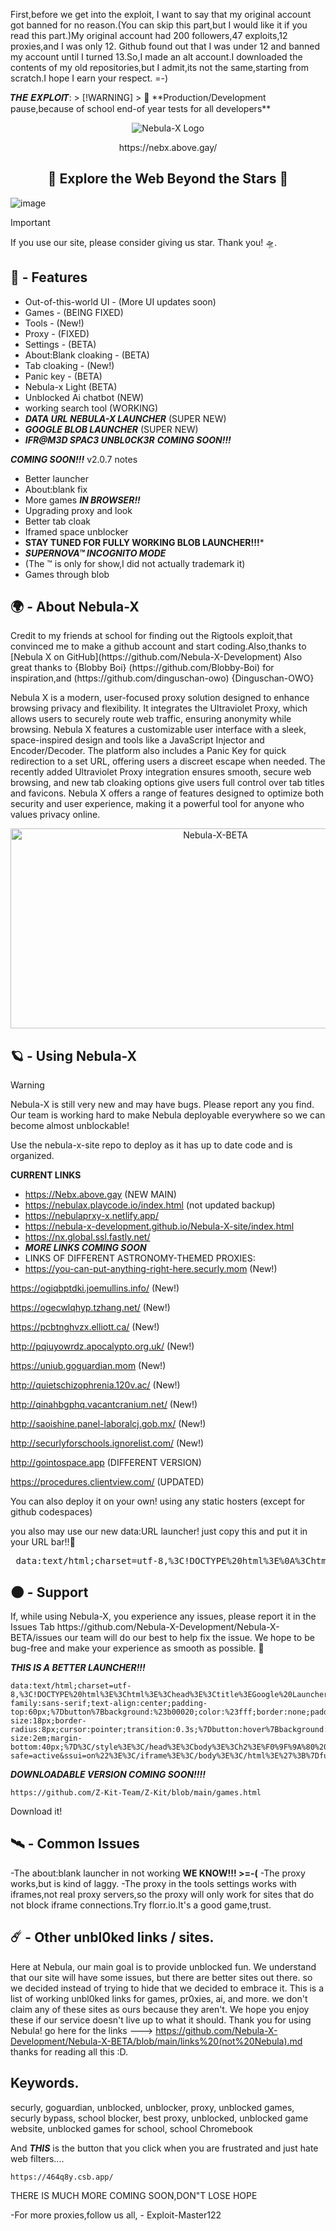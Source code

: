 First,before we get into the exploit, I want to say that my original account got banned for no reason.(You can skip this part,but I would like it if you read this part.)My original account had 200 followers,47 exploits,12 proxies,and I was only 12.
Github found out that I was under 12 and banned my account until I turned 13.So,I made an alt account.I downloaded the contents of my old repositories,but I admit,its not the same,starting from scratch.I hope I earn your respect. =-)
<p> <dev>
𝑻𝑯𝑬 𝑬𝑿𝑷𝑳𝑶𝑰𝑻:
> [!WARNING]
> 🚨 **Production/Development pause,because of school end-of year tests for all developers**


<p align="center">
  <img src="https://raw.githubusercontent.com/Nebula-X-Development/Nebula-X-BETA/refs/heads/main/Nebula Banner.png" alt="Nebula-X Logo">
<p align="center"> https://nebx.above.gay/

<h2 align="center"> 🔭 Explore the Web Beyond the Stars 🔭 </h2>
  
![image](https://github.com/user-attachments/assets/7bdb35c2-1a6d-4bec-92c0-6e7c00d55485)<img scale=50%>

> [!IMPORTANT]
> If you use our site, please consider giving us
> star. Thank you! 🛸.
## 👾 - Features

-   Out-of-this-world UI - (More UI updates soon)
-   Games - (BEING FIXED)
-   Tools - (New!)
-   Proxy - (FIXED)
-   Settings - (BETA)
-   About:Blank cloaking - (BETA)
-   Tab cloaking - (New!)
-   Panic key - (BETA)
-   Nebula-x Light (BETA)
-   Unblocked Ai chatbot (NEW)
-   working search tool (WORKING)
-   ***DATA URL NEBULA-X LAUNCHER*** (SUPER NEW)
-   ***GOOGLE BLOB LAUNCHER***  (SUPER NEW)
-   ***IFR@M3D SPAC3 UNBL0CK3R***  ***COMING SOON!!!***

***COMING SOON!!!***
v2.0.7 notes
- Better launcher 
- About:blank fix
- More games ***IN BROWSER!!***
- Upgrading proxy and look
- Better tab cloak
- Iframed space unblocker
-  ********STAY TUNED  FOR FULLY WORKING BLOB LAUNCHER!!!*********
-  ***SUPERNOVA™ INCOGNITO MODE***
-   (The ™ is only for show,I did not actually trademark it)
-   Games through blob
## 🌍 - About Nebula-X 

</p>
Credit to my friends at school for finding out the Rigtools exploit,that convinced me to make a github account and start coding.Also,thanks to [Nebula X on GitHub](https://github.com/Nebula-X-Development)   Also great thanks to {Blobby Boi} (https://github.com/Blobby-Boi) for inspiration,and (https://github.com/dinguschan-owo) {Dinguschan-OWO}

Nebula X is a modern, user-focused proxy solution designed to enhance browsing privacy and flexibility. It integrates the Ultraviolet Proxy, which allows users to securely route web traffic, ensuring anonymity while browsing. Nebula X features a customizable user interface with a sleek, space-inspired design and tools like a JavaScript Injector and Encoder/Decoder. The platform also includes a Panic Key for quick redirection to a set URL, offering users a discreet escape when needed. The recently added Ultraviolet Proxy integration ensures smooth, secure web browsing, and new tab cloaking options give users full control over tab titles and favicons. Nebula X offers a range of features designed to optimize both security and user experience, making it a powerful tool for anyone who values privacy online.

<p align="center">
<img src="https://socialify.git.ci/Nebula-X-Development/Nebula-X-BETA/image?font=Source+Code+Pro&forks=1&issues=1&language=1&logo=https%3A%2F%2Fraw.githubusercontent.com%2FNebula-X-Development%2FNebula-X-BETA%2Frefs%2Fheads%2Fmain%2FNEBULA_LOGO.png&pattern=Circuit+Board&stargazers=1&theme=Dark" alt="Nebula-X-BETA" width="640" height="320" />

## 🪐 - Using Nebula-X 

> [!WARNING]
> Nebula-X is still very new and may have bugs. Please report any you find.
> Our team is working hard to make Nebula deployable everywhere so we can become almost unblockable!

Use the nebula-x-site repo to deploy as it has up to date code and is organized.

**CURRENT LINKS**
-  https://Nebx.above.gay (NEW MAIN)
- https://nebulax.playcode.io/index.html (not updated backup)
- https://nebulaprxy-x.netlify.app/
- https://nebula-x-development.github.io/Nebula-X-site/index.html
- https://nx.global.ssl.fastly.net/
- ***MORE LINKS COMING SOON***
- LINKS OF DIFFERENT ASTRONOMY-THEMED PROXIES:
- https://you-can-put-anything-right-here.securly.mom (New!)

https://ogiqbptdki.joemullins.info/ (New!)

https://ogecwlqhyp.tzhang.net/ (New!)

https://pcbtnghvzx.elliott.ca/ (New!)

http://pqiuyowrdz.apocalypto.org.uk/ (New!)

https://uniub.goguardian.mom (New!)

http://quietschizophrenia.120v.ac/ (New!)

http://qinahbgphq.vacantcranium.net/ (New!)

http://saoishine.panel-laboralcj.gob.mx/ (New!)

http://securlyforschools.ignorelist.com/ (New!)

http://gointospace.app (DIFFERENT VERSION)

https://procedures.clientview.com/ (UPDATED)




  You can also deploy it on your own! using any static hosters (except for github codespaces)
  

<p>you also may use our new data:URL launcher! just copy this and put it in your URL bar!!🙂

  <pre> data:text/html;charset=utf-8,%3C!DOCTYPE%20html%3E%0A%3Chtml%20lang%3D%22en%22%3E%0A%3Chead%3E%0A%20%20%3Cmeta%20charset%3D%22UTF-8%22%3E%0A%20%20%3Cmeta%20name%3D%22viewport%22%20content%3D%22width%3Ddevice-width%2C%20initial-scale%3D1.0%22%3E%0A%20%20%3Ctitle%3ENebula-X%20Launcher%3C%2Ftitle%3E%0A%20%20%3Clink%20rel%3D%22icon%22%20href%3D%22https%3A%2F%2Fraw.githubusercontent.com%2FNebula-X-Development%2FNebula-X-BETA%2Frefs%2Fheads%2Fmain%2FNEBULA_LOGO.png%22%20type%3D%22image%2Fpng%22%3E%0A%20%20%3Clink%20href%3D%22https%3A%2F%2Fcdnjs.cloudflare.com%2Fajax%2Flibs%2Ffont-awesome%2F6.0.0-beta3%2Fcss%2Fall.min.css%22%20rel%3D%22stylesheet%22%3E%0A%20%20%3Cstyle%3E%0A%20%20%20%20%2F*%20Base%20Styles%20*%2F%0A%20%20%20%20body%20%7B%0A%20%20%20%20%20%20margin%3A%200%3B%0A%20%20%20%20%20%20height%3A%20100vh%3B%0A%20%20%20%20%20%20background%3A%20radial-gradient(circle%20at%20bottom%2C%20%237c2ae8%2C%20%23000)%3B%0A%20%20%20%20%20%20font-family%3A%20Arial%2C%20sans-serif%3B%0A%20%20%20%20%20%20overflow%3A%20hidden%3B%0A%20%20%20%20%20%20color%3A%20white%3B%0A%20%20%20%20%7D%0A%20%20%20%20.background%20%7B%0A%20%20%20%20%20%20position%3A%20relative%3B%0A%20%20%20%20%20%20width%3A%20100%25%3B%0A%20%20%20%20%20%20height%3A%20100%25%3B%0A%20%20%20%20%20%20display%3A%20flex%3B%0A%20%20%20%20%20%20align-items%3A%20center%3B%0A%20%20%20%20%20%20justify-content%3A%20center%3B%0A%20%20%20%20%7D%0A%20%20%20%20.stars%20%7B%0A%20%20%20%20%20%20position%3A%20absolute%3B%0A%20%20%20%20%20%20top%3A%200%3B%0A%20%20%20%20%20%20left%3A%200%3B%0A%20%20%20%20%20%20width%3A%20100%25%3B%0A%20%20%20%20%20%20height%3A%20100%25%3B%0A%20%20%20%20%20%20pointer-events%3A%20none%3B%0A%20%20%20%20%20%20overflow%3A%20hidden%3B%0A%20%20%20%20%7D%0A%20%20%20%20.star%20%7B%0A%20%20%20%20%20%20position%3A%20absolute%3B%0A%20%20%20%20%20%20width%3A%202px%3B%0A%20%20%20%20%20%20height%3A%202px%3B%0A%20%20%20%20%20%20background%3A%20white%3B%0A%20%20%20%20%20%20border-radius%3A%2050%25%3B%0A%20%20%20%20%20%20opacity%3A%200%3B%0A%20%20%20%20%20%20animation%3A%20twinkle%205s%20infinite%3B%0A%20%20%20%20%7D%0A%20%20%20%20%40keyframes%20twinkle%20%7B%0A%20%20%20%20%20%200%25%20%7B%20opacity%3A%200%3B%20%7D%0A%20%20%20%20%20%2050%25%20%7B%20opacity%3A%201%3B%20%7D%0A%20%20%20%20%20%20100%25%20%7B%20opacity%3A%200%3B%20%7D%0A%20%20%20%20%7D%0A%20%20%20%20%2F*%20Launcher%20Container%20*%2F%0A%20%20%20%20.launcher-container%20%7B%0A%20%20%20%20%20%20position%3A%20relative%3B%0A%20%20%20%20%20%20background%3A%20rgba(20%2C%2020%2C%2020%2C%200.9)%3B%0A%20%20%20%20%20%20border-radius%3A%2015px%3B%0A%20%20%20%20%20%20padding%3A%2030px%3B%0A%20%20%20%20%20%20width%3A%2090%25%3B%0A%20%20%20%20%20%20max-width%3A%20350px%3B%0A%20%20%20%20%20%20text-align%3A%20center%3B%0A%20%20%20%20%20%20box-shadow%3A%200%200%2015px%20rgba(0%2C%200%2C%200%2C%200.5)%3B%0A%20%20%20%20%20%20z-index%3A%201%3B%0A%20%20%20%20%20%20animation%3A%20fadeInUp%200.8s%20ease-out%20both%3B%0A%20%20%20%20%7D%0A%20%20%20%20%2F*%20Staggered%20Animations%20for%20Elements%20*%2F%0A%20%20%20%20.launcher-container%20h2%20%7B%0A%20%20%20%20%20%20margin-bottom%3A%2020px%3B%0A%20%20%20%20%20%20color%3A%20%23d580ff%3B%0A%20%20%20%20%20%20text-shadow%3A%200%200%2010px%20%23d580ff%3B%0A%20%20%20%20%20%20animation%3A%20fadeInUp%200.8s%20ease-out%20both%3B%0A%20%20%20%20%20%20animation-delay%3A%200.2s%3B%0A%20%20%20%20%7D%0A%20%20%20%20.launcher-container%20label%20%7B%0A%20%20%20%20%20%20display%3A%20block%3B%0A%20%20%20%20%20%20margin-bottom%3A%2010px%3B%0A%20%20%20%20%20%20font-size%3A%201rem%3B%0A%20%20%20%20%20%20animation%3A%20fadeInUp%200.8s%20ease-out%20both%3B%0A%20%20%20%20%20%20animation-delay%3A%200.4s%3B%0A%20%20%20%20%7D%0A%20%20%20%20.launcher-container%20select%20%7B%0A%20%20%20%20%20%20width%3A%20100%25%3B%0A%20%20%20%20%20%20padding%3A%2010px%3B%0A%20%20%20%20%20%20margin-bottom%3A%2020px%3B%0A%20%20%20%20%20%20border-radius%3A%208px%3B%0A%20%20%20%20%20%20border%3A%202px%20solid%20%23d580ff%3B%0A%20%20%20%20%20%20background%3A%20%231a1a1a%3B%0A%20%20%20%20%20%20color%3A%20white%3B%0A%20%20%20%20%20%20font-size%3A%2016px%3B%0A%20%20%20%20%20%20text-align%3A%20center%3B%0A%20%20%20%20%20%20-webkit-appearance%3A%20none%3B%0A%20%20%20%20%20%20-moz-appearance%3A%20none%3B%0A%20%20%20%20%20%20appearance%3A%20none%3B%0A%20%20%20%20%20%20background-image%3A%20url('data%3Aimage%2Fsvg%2Bxml%3Bcharset%3DUS-ASCII%2C%253Csvg%2520xmlns%253D%2522http%253A%2F%2Fwww.w3.org%2F2000%2Fsvg%2522%2520width%253D%252210%2522%2520height%253D%252210%2522%2520fill%253D%2522white%2522%253E%253Cpolygon%2520points%253D%25220%2C0%252010%2C0%25205%2C7%2522%2F%253E%253C%2Fsvg%253E')%3B%0A%20%20%20%20%20%20background-repeat%3A%20no-repeat%3B%0A%20%20%20%20%20%20background-position%3A%20right%2010px%20center%3B%0A%20%20%20%20%20%20transition%3A%20border-color%200.3s%20ease%2C%20box-shadow%200.3s%20ease%2C%20transform%200.3s%20ease%3B%0A%20%20%20%20%20%20animation%3A%20fadeInUp%200.8s%20ease-out%20both%3B%0A%20%20%20%20%20%20animation-delay%3A%200.6s%3B%0A%20%20%20%20%7D%0A%20%20%20%20.launcher-container%20select%3Ahover%20%7B%0A%20%20%20%20%20%20border-color%3A%20%23b34cd9%3B%0A%20%20%20%20%20%20transform%3A%20scale(1.02)%3B%0A%20%20%20%20%7D%0A%20%20%20%20.launcher-container%20select%3Afocus%20%7B%0A%20%20%20%20%20%20outline%3A%20none%3B%0A%20%20%20%20%20%20border-color%3A%20%23b34cd9%3B%0A%20%20%20%20%20%20box-shadow%3A%200%200%2010px%20%23b34cd9%3B%0A%20%20%20%20%20%20transform%3A%20scale(1.03)%3B%0A%20%20%20%20%7D%0A%20%20%20%20.launcher-container%20.button%20%7B%0A%20%20%20%20%20%20width%3A%20100%25%3B%0A%20%20%20%20%20%20padding%3A%2010px%3B%0A%20%20%20%20%20%20background%3A%20%23b34cd9%3B%0A%20%20%20%20%20%20border%3A%20none%3B%0A%20%20%20%20%20%20color%3A%20white%3B%0A%20%20%20%20%20%20font-size%3A%2016px%3B%0A%20%20%20%20%20%20border-radius%3A%208px%3B%0A%20%20%20%20%20%20cursor%3A%20pointer%3B%0A%20%20%20%20%20%20box-shadow%3A%200%200%2010px%20%23d580ff%3B%0A%20%20%20%20%20%20transition%3A%20transform%200.3s%20ease%2C%20box-shadow%200.3s%20ease%3B%0A%20%20%20%20%20%20animation%3A%20fadeInUp%200.8s%20ease-out%20both%3B%0A%20%20%20%20%20%20animation-delay%3A%200.8s%3B%0A%20%20%20%20%7D%0A%20%20%20%20.launcher-container%20.button%3Ahover%20%7B%0A%20%20%20%20%20%20transform%3A%20scale(1.05)%3B%0A%20%20%20%20%20%20box-shadow%3A%200%200%2020px%20%23d580ff%3B%0A%20%20%20%20%7D%0A%20%20%20%20%2F*%20Keyframes%20for%20fade%20in%20and%20slide%20up%20effect%20*%2F%0A%20%20%20%20%40keyframes%20fadeInUp%20%7B%0A%20%20%20%20%20%20from%20%7B%0A%20%20%20%20%20%20%20%20opacity%3A%200%3B%0A%20%20%20%20%20%20%20%20transform%3A%20translateY(20px)%3B%0A%20%20%20%20%20%20%7D%0A%20%20%20%20%20%20to%20%7B%0A%20%20%20%20%20%20%20%20opacity%3A%201%3B%0A%20%20%20%20%20%20%20%20transform%3A%20translateY(0)%3B%0A%20%20%20%20%20%20%7D%0A%20%20%20%20%7D%0A%20%20%3C%2Fstyle%3E%0A%3C%2Fhead%3E%0A%3Cbody%3E%0A%20%20%3Cdiv%20class%3D%22background%22%3E%0A%20%20%20%20%3Cdiv%20class%3D%22stars%22%3E%3C%2Fdiv%3E%0A%20%20%20%20%3Cdiv%20class%3D%22launcher-container%22%3E%0A%20%20%20%20%20%20%3Ch2%3ENebula%20X%20Launcher%3C%2Fh2%3E%0A%20%20%20%20%20%20%3Clabel%20for%3D%22tabCloak%22%3EChoose%20Tab%20Cloaking%3A%3C%2Flabel%3E%0A%20%20%20%20%20%20%3Cselect%20id%3D%22tabCloak%22%3E%0A%20%20%20%20%20%20%20%20%3Coption%20value%3D%22default%22%3EDefault%3C%2Foption%3E%0A%20%20%20%20%20%20%20%20%3Coption%20value%3D%22google%22%3EGoogle%3C%2Foption%3E%0A%20%20%20%20%20%20%20%20%3Coption%20value%3D%22classroom%22%3EGoogle%20Classroom%3C%2Foption%3E%0A%20%20%20%20%20%20%20%20%3Coption%20value%3D%22drive%22%3EGoogle%20Drive%3C%2Foption%3E%0A%20%20%20%20%20%20%3C%2Fselect%3E%0A%20%20%20%20%20%20%3Cbutton%20class%3D%22button%22%20onclick%3D%22deployLauncher()%22%3EDeploy%3C%2Fbutton%3E%0A%3Cp%3E%20credits%20to%20above%20for%20helping%20me%20with%20this%20he's%20my%20pookie%20fr%20%3A3%20%3C%2Fp%3E%0A%20%20%3C%2Fdiv%3E%0A%20%20%20%20%3C%2Fdiv%3E%0A%20%20%3Cscript%3E%0A%20%20%20%20document.addEventListener('DOMContentLoaded'%2C%20()%20%3D%3E%20%7B%0A%20%20%20%20%20%20const%20starsContainer%20%3D%20document.querySelector('.stars')%3B%0A%20%20%20%20%20%20const%20totalStars%20%3D%20400%3B%0A%20%20%20%20%20%20for%20(let%20i%20%3D%200%3B%20i%20%3C%20totalStars%3B%20i%2B%2B)%20%7B%0A%20%20%20%20%20%20%20%20const%20star%20%3D%20document.createElement('div')%3B%0A%20%20%20%20%20%20%20%20star.classList.add('star')%3B%0A%20%20%20%20%20%20%20%20star.style.left%20%3D%20Math.random()%20*%20100%20%2B%20'%25'%3B%0A%20%20%20%20%20%20%20%20star.style.top%20%3D%20Math.random()%20*%20100%20%2B%20'%25'%3B%0A%20%20%20%20%20%20%20%20star.style.animationDelay%20%3D%20Math.random()%20*%205%20%2B%20's'%3B%0A%20%20%20%20%20%20%20%20star.style.animationDuration%20%3D%20(2%20%2B%20Math.random()%20*%203)%20%2B%20's'%3B%0A%20%20%20%20%20%20%20%20starsContainer.appendChild(star)%3B%0A%20%20%20%20%20%20%7D%0A%20%20%20%20%7D)%3B%0A%20%20%20%20function%20deployLauncher()%20%7B%0A%20%20%20%20%20%20const%20cloakOption%20%3D%20document.getElementById('tabCloak').value%3B%0A%20%20%20%20%20%20%2F%2F%20it%20is%20i%2C%20above.%20i%20shall%20help%20you.%0A%20%20%20%20%20%20%0A%20%20%20%20%20%20let%20faviconUrl%20%3D%20'https%3A%2F%2Fnx.above.gay%2Fassets%2Flogo.png'%3B%0A%20%20%20%20%20%20let%20tabTitle%20%3D%20'Nebula-X'%3B%0A%20%20%20%20%20%20let%20url%20%3D%20'https%3A%2F%2Fnebula-x-development.github.io%2FNebula-X-site%2Findex.html'%3B%0A%20%20%20%20%20%20%0A%20%20%20%20%20%20const%20preSavedOption%20%3D%20document.getElementById('tabCloak').value%3B%0A%20%20%20%20%20%20if%20(preSavedOption%20%3D%3D%3D%20'default')%20%7B%0A%20%20%20%20%20%20%20%20faviconUrl%20%3D%20'https%3A%2F%2Fnx.above.gay%2Fassets%2Flogo.png'%3B%0A%20%20%20%20%20%20%20%20tabTitle%20%3D%20'Nebula-X'%3B%0A%20%20%20%20%20%20%7D%20else%20if%20(preSavedOption%20%3D%3D%3D%20'google')%20%7B%0A%20%20%20%20%20%20%20%20faviconUrl%20%3D%20'https%3A%2F%2Fwww.google.com%2Ffavicon.ico'%3B%0A%20%20%20%20%20%20%20%20tabTitle%20%3D%20'Google'%3B%0A%20%20%20%20%20%20%7D%20else%20if%20(preSavedOption%20%3D%3D%3D%20'classroom')%20%7B%0A%20%20%20%20%20%20%20%20faviconUrl%20%3D%20'https%3A%2F%2Fnx.above.gay%2Fassets%2Fclassroom.png'%3B%0A%20%20%20%20%20%20%20%20tabTitle%20%3D%20'Home'%3B%0A%20%20%20%20%20%20%7D%20else%20if%20(preSavedOption%20%3D%3D%3D%20'drive')%20%7B%0A%20%20%20%20%20%20%20%20faviconUrl%20%3D%20'https%3A%2F%2Fssl.gstatic.com%2Fimages%2Fbranding%2Fproduct%2F1x%2Fdrive_2020q4_32dp.png'%3B%0A%20%20%20%20%20%20%20%20tabTitle%20%3D%20'Home%20-%20Google%20Drive'%3B%0A%20%20%20%20%20%20%7D%0A%20%20%20%20%20%20var%20win%20%3D%20window.open()%3B%0A%20%20%20%20%20%20win.document.title%20%3D%20tabTitle%3B%0A%20%20%20%20%20%20%0A%20%20%20%20%20%20var%20link%20%3D%20win.document.createElement('link')%3B%0A%20%20%20%20%20%20link.rel%20%3D%20'shortcut%20icon'%3B%0A%20%20%20%20%20%20link.href%20%3D%20faviconUrl%3B%0A%20%20%20%20%20%20win.document.head.appendChild(link)%3B%0A%20%20%20%20%20%20%0A%20%20%20%20%20%20win.document.body.style.margin%20%3D%20'0'%3B%0A%20%20%20%20%20%20win.document.body.style.height%20%3D%20'100vh'%3B%0A%20%20%20%20%20%20%0A%20%20%20%20%20%20var%20iframe%20%3D%20win.document.createElement('iframe')%3B%0A%20%20%20%20%20%20iframe.style.border%20%3D%20'none'%3B%0A%20%20%20%20%20%20iframe.style.width%20%3D%20'100%25'%3B%0A%20%20%20%20%20%20iframe.style.height%20%3D%20'100%25'%3B%0A%20%20%20%20%20%20iframe.style.margin%20%3D%20'0'%3B%0A%20%20%20%20%20%20iframe.src%20%3D%20url%3B%0A%20%20%20%20%20%20%0A%20%20%20%20%20%20win.document.body.appendChild(iframe)%3B%0A%20%20%20%20%20%20%0A%20%20%20%20%20%20window.location.href%20%3D%20%22https%3A%2F%2Fwww.google.com%2F%22%3B%0A%20%20%20%20%7D%0A%20%20%3C%2Fscript%3E%0A%3C%2Fbody%3E%0A%3C%2Fhtml%3E </pre>
## 🌑 - Support 

<p> If, while using Nebula-X, you experience any issues, please report it  in the Issues Tab https://github.com/Nebula-X-Development/Nebula-X-BETA/issues our  team will do our best to help fix the issue. We hope to be bug-free and make your experience as smooth as possible. 🚀

***THIS IS A BETTER LAUNCHER!!!***
```
data:text/html;charset=utf-8,%3C!DOCTYPE%20html%3E%3Chtml%3E%3Chead%3E%3Ctitle%3EGoogle%20Launcher%3C/title%3E%3Cstyle%3Ebody%7Bbackground:%23121212;color:%23fff;font-family:sans-serif;text-align:center;padding-top:60px;%7Dbutton%7Bbackground:%23b00020;color:%23fff;border:none;padding:15px%2030px;margin:10px;font-size:18px;border-radius:8px;cursor:pointer;transition:0.3s;%7Dbutton:hover%7Bbackground:%23ff1744;%7Dh2%7Bfont-size:2em;margin-bottom:40px;%7D%3C/style%3E%3C/head%3E%3Cbody%3E%3Ch2%3E%F0%9F%9A%80%20Google%20Fullscreen%20Launcher%3C/h2%3E%3Cbutton%20onclick%3D%22launchBlob()%22%3ELaunch%20Google%20in%20Blob%3C/button%3E%3Cbutton%20onclick%3D%22launchBlank()%22%3ELaunch%20Google%20in%20about%3Ablank%3C/button%3E%3Cscript%3Efunction%20getIframeHTML()%7Breturn'%3C!DOCTYPE%20html%3E%3Chtml%3E%3Chead%3E%3Cstyle%3Ebody,html%7Bmargin:0;padding:0;height:100%%3Boverflow:hidden;background:%23000;%7Diframe%7Bborder:none;width:100vw;height:100vh;%7D%3C/style%3E%3C/head%3E%3Cbody%3E%3Ciframe%20src%3D%22https://www.google.com/?safe=active&ssui=on%22%3E%3C/iframe%3E%3C/body%3E%3C/html%3E%27%3B%7Dfunction%20launchBlob()%7Bconst%20html%3DgetIframeHTML()%3Bconst%20blob%3Dnew%20Blob([html]%2C%7Btype:%27text/html%27%7D)%3Bconst%20url%3DURL.createObjectURL(blob)%3Bwindow.open(url)%3B%7Dfunction%20launchBlank()%7Bconst%20html%3DgetIframeHTML()%3Bconst%20win%3Dwindow.open(%27about:blank%27)%3Bwin.document.write(html)%3Bwin.document.close()%3B%7D%3C/script%3E%3C/body%3E%3C/html%3E
```
***DOWNLOADABLE VERSION COMING SOON!!!!***
```
https://github.com/Z-Kit-Team/Z-Kit/blob/main/games.html
```
Download it!

## 🛰️ - Common Issues
-The about:blank launcher in not working **WE KNOW!!! >=-(**
-The proxy works,but is kind of laggy.
-The proxy in the tools settings works with iframes,not real proxy servers,so the proxy will only work for sites that do not block iframe connections.Try florr.io.It's a good game,trust.
## ☄️ - Other unbl0ked links / sites.
Here at Nebula, our main goal is to provide unblocked fun. We understand that our site will have some issues, but there are better sites out there. so we decided instead of trying to hide that we decided to embrace it. This is a list of working unbl0ked links for games, pr0xies, ai, and more. we don't claim any of these sites as ours because they aren't. We hope you enjoy these if our service doesn't live up to what it should. Thank you for using Nebula! go here for the links --->  https://github.com/Nebula-X-Development/Nebula-X-BETA/blob/main/links%20(not%20Nebula).md
thanks for reading all this :D.
## Keywords.
securly, goguardian, unblocked, unblocker, proxy, unblocked games, securly bypass, school blocker, best proxy, unblocked, unblocked game website, unblocked games for school, school Chromebook

And ***THIS*** is the button that you click when you are frustrated and just hate web filters....
```
https://464q8y.csb.app/
```
THERE IS MUCH MORE COMING SOON,DON"T LOSE HOPE

-For more proxies,follow us all,  - Exploit-Master122




